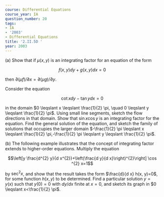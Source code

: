 ```yaml
---
course: Differential Equations
course_year: IA
question_number: 20
tags:
- IA
- '2003'
- Differential Equations
title: '2.II.5D '
year: 2003
---
```



(a) Show that if $\mu(x, y)$ is an integrating factor for an equation of the form

$$f(x, y) d y+g(x, y) d x=0$$

then $\partial(\mu f) / \partial x=\partial(\mu g) / \partial y$.

Consider the equation

$$\cot x d y-\tan y d x=0$$

in the domain $0 \leqslant x \leqslant \frac{1}{2} \pi, \quad 0 \leqslant y \leqslant \frac{1}{2} \pi$. Using small line segments, sketch the flow directions in that domain. Show that $\sin x \cos y$ is an integrating factor for the equation. Find the general solution of the equation, and sketch the family of solutions that occupies the larger domain $-\frac{1}{2} \pi \leqslant x \leqslant \frac{1}{2} \pi,-\frac{1}{2} \pi \leqslant y \leqslant \frac{1}{2} \pi$.

(b) The following example illustrates that the concept of integrating factor extends to higher-order equations. Multiply the equation

$$\left[y \frac{d^{2} y}{d x^{2}}+\left(\frac{d y}{d x}\right)^{2}\right] \cos ^{2} x=1$$

by $\sec ^{2} x$, and show that the result takes the form $\frac{d}{d x} h(x, y)=0$, for some function $h(x, y)$ to be determined. Find a particular solution $y=y(x)$ such that $y(0)=0$ with $d y / d x$ finite at $x=0$, and sketch its graph in $0 \leqslant x<\frac{1}{2} \pi$.
